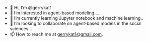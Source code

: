 - 👋 Hi, I’m @gerrykat1
- 👀 I’m interested in agent-based modeling....
- 🌱 I’m currently learning Jupyter notebook and machine learning..
- 💞️ I’m looking to collaborate on agent-based models in the social sciences...
- 📫 How to reach me at gerrykat1@gmail.com.

<!---
gerrykat1/gerrykat1 is a ✨ special ✨ repository because its `README.md` (this file) appears on your GitHub profile.
You can click the Preview link to take a look at your changes.
--->
